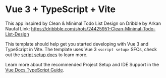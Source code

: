 # Vue 3 + TypeScript + Vite

This app inspired by Clean & Minimal Todo List Design on Dribble by Arkan Naufal
Link: https://dribbble.com/shots/24425951-Clean-Minimal-Todo-List-Design


This template should help get you started developing with Vue 3 and TypeScript in Vite. The template uses Vue 3 `<script setup>` SFCs, check out the [script setup docs](https://v3.vuejs.org/api/sfc-script-setup.html#sfc-script-setup) to learn more.

Learn more about the recommended Project Setup and IDE Support in the [Vue Docs TypeScript Guide](https://vuejs.org/guide/typescript/overview.html#project-setup).
